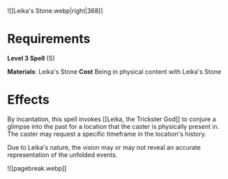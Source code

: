![[Leika's Stone.webp|right|368]]
# Requirements
**Level 3 Spell** (S)

**Materials**: Leika's Stone
**Cost** Being in physical content with Leika's Stone

# Effects
By incantation, this spell invokes [[Leika, the Trickster God]] to conjure a glimpse into the past for a location that the caster is physically present in. The caster may request a specific timeframe in the location's history.

Due to Leika's nature, the vision may or may not reveal an accurate representation of the unfolded events.

![[pagebreak.webp]]
